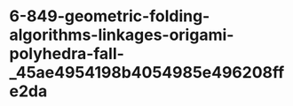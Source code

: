 # 6-849-geometric-folding-algorithms-linkages-origami-polyhedra-fall-_45ae4954198b4054985e496208ffe2da